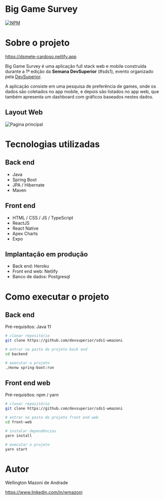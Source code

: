 # Big Game Survey 
[![NPM](https://img.shields.io/npm/l/react)](https://github.com/CarlosCardosoSilva/dsmeta/blob/main/LICENCE) 

# Sobre o projeto

https://dsmete-cardoso.netlify.app

Big Game Survey é uma aplicação full stack web e mobile construída durante a 1ª edição da **Semana DevSuperior** (#sds1), evento organizado pela [DevSuperior](https://devsuperior.com "Site da DevSuperior").

A aplicação consiste em uma pesquisa de preferência de games, onde os dados são coletados no app mobile, e depois são listados no app web, que também apresenta um dashboard com gráficos baseados nestes dados.

## Layout Web

![Pagina principal](https://user-images.githubusercontent.com/93328383/191090377-7b82ae79-f405-4ace-8abf-de367a39a704.png)

# Tecnologias utilizadas
## Back end
- Java
- Spring Boot
- JPA / Hibernate
- Maven
## Front end
- HTML / CSS / JS / TypeScript
- ReactJS
- React Native
- Apex Charts
- Expo
## Implantação em produção
- Back end: Heroku
- Front end web: Netlify
- Banco de dados: Postgresql

# Como executar o projeto

## Back end
Pré-requisitos: Java 11

```bash
# clonar repositório
git clone https://github.com/devsuperior/sds1-wmazoni

# entrar na pasta do projeto back end
cd backend

# executar o projeto
./mvnw spring-boot:run
```

## Front end web
Pré-requisitos: npm / yarn

```bash
# clonar repositório
git clone https://github.com/devsuperior/sds1-wmazoni

# entrar na pasta do projeto front end web
cd front-web

# instalar dependências
yarn install

# executar o projeto
yarn start
```

# Autor

Wellington Mazoni de Andrade

https://www.linkedin.com/in/wmazoni

